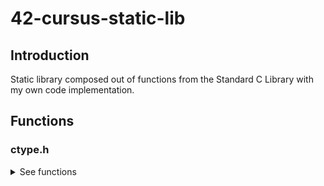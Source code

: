 # 42-cursus-static-lib

## Introduction
Static library composed out of functions from the Standard C Library with my own code implementation.

## Functions
### ctype.h
<details>
	
<summary>See functions</summary>
		
		isalpha
		isdigit
		isalnum
		isascii
		isprint
		toupper
		tolower
  
<\details>

### string.h // strings.h
	<details>
	<summary>See functions</summary>
		
		bzero
		memchr
		memcmp
		memcpy
		memmove
		memset
		strlcat
		strlcpy
		strlen
		strchr
		strnstr
		strncmp
		strrchr
		strup
	<\details>

### stdlib.h
	<details>
	<summary>See functions</summary>
		
		atoi
		calloc
	<\details>

## Restrictions applied:
- Cannot use functions from other libraries
- Cannot use ternary operators
- Cannot use global variables
### Exceptions
The function malloc is used for calloc and strdup

	
